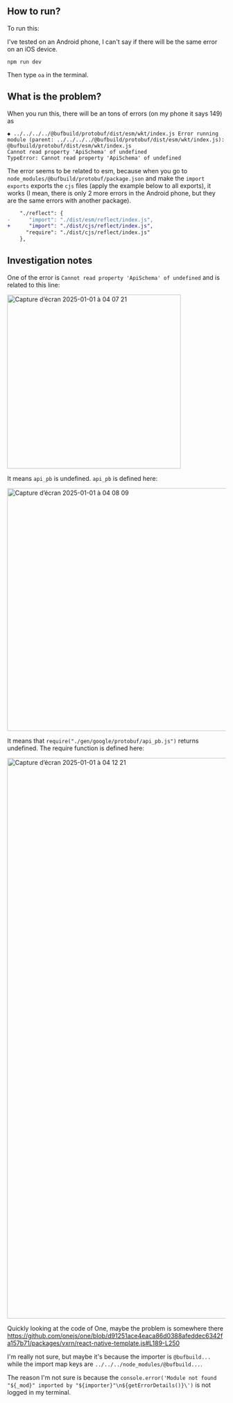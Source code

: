 ## How to run?

To run this:

I've tested on an Android phone, I can't say if there will be the same error on an iOS device.

```
npm run dev
```

Then type `oa` in the terminal.

## What is the problem?

When you run this, there will be an tons of errors (on my phone it says 149) as

```
◆ ../../../../@bufbuild/protobuf/dist/esm/wkt/index.js Error running module (parent: ../../../../@bufbuild/protobuf/dist/esm/wkt/index.js): @bufbuild/protobuf/dist/esm/wkt/index.js
Cannot read property 'ApiSchema' of undefined
TypeError: Cannot read property 'ApiSchema' of undefined
```

The error seems to be related to esm, because when you go to `node_modules/@bufbuild/protobuf/package.json` and make the `import exports` exports the `cjs` files (apply the example below to all exports), it works (I mean, there is only 2 more errors in the Android phone, but they are the same errors with another package).

```patch
    "./reflect": {
-      "import": "./dist/esm/reflect/index.js",
+      "import": "./dist/cjs/reflect/index.js",
      "require": "./dist/cjs/reflect/index.js"
    },
```

## Investigation notes

One of the error is `Cannot read property 'ApiSchema' of undefined` and is related to this line:

<img width="400" alt="Capture d’écran 2025-01-01 à 04 07 21" src="https://github.com/user-attachments/assets/3599b8b5-a536-4b26-963f-1f45a838bf9b" />

It means `api_pb` is undefined. `api_pb` is defined here:

<img width="558" alt="Capture d’écran 2025-01-01 à 04 08 09" src="https://github.com/user-attachments/assets/83768153-7bd2-409b-800c-463da3711237" />

It means that `require("./gen/google/protobuf/api_pb.js")` returns undefined. The require function is defined here:

<img width="1289" alt="Capture d’écran 2025-01-01 à 04 12 21" src="https://github.com/user-attachments/assets/a3e7609c-09cc-4b31-b3e2-0185f6766830" />

Quickly looking at the code of One, maybe the problem is somewhere there https://github.com/onejs/one/blob/d91251ace4eaca86d0388afeddec6342fa157b71/packages/vxrn/react-native-template.js#L189-L250

I'm really not sure, but maybe it's because the importer is `@bufbuild...` while the import map keys are `../../../node_modules/@bufbuild...`.

The reason I'm not sure is because the `console.error('Module not found "${_mod}" imported by "${importer}"\n${getErrorDetails()}\')` is not logged in my terminal.
